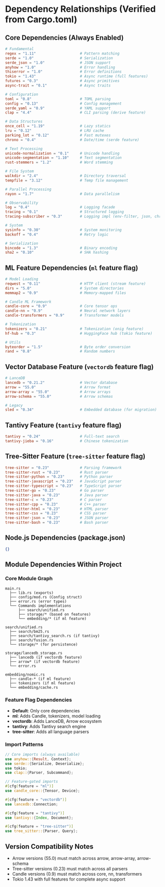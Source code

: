 # Dependency Relationships (Verified from Cargo.toml)

## Core Dependencies (Always Enabled)
```toml
# Fundamental
regex = "1.11"                    # Pattern matching
serde = "1.0"                     # Serialization
serde_json = "1.0"                # JSON support
anyhow = "1.0"                    # Error handling
thiserror = "1.0"                 # Error definitions
tokio = "1.43"                    # Async runtime (full features)
futures = "0.3"                   # Async primitives
async-trait = "0.1"               # Async traits

# Configuration
toml = "0.8"                      # TOML parsing
config = "0.13"                   # Config management
serde_yaml = "0.9"                # YAML support
clap = "4.4"                      # CLI parsing (derive feature)

# Data Structures
once_cell = "1.19"                # Lazy statics
lru = "0.12"                      # LRU cache
parking_lot = "0.12"              # Fast mutexes
chrono = "0.4"                    # Date/time (serde feature)

# Text Processing
unicode-normalization = "0.1"     # Unicode handling
unicode-segmentation = "1.10"     # Text segmentation
rust-stemmers = "1.2"             # Word stemming

# File System
walkdir = "2.4"                   # Directory traversal
tempfile = "3.12"                 # Temp file management

# Parallel Processing
rayon = "1.7"                     # Data parallelism

# Observability
log = "0.4"                       # Logging facade
tracing = "0.1"                   # Structured logging
tracing-subscriber = "0.3"        # Logging impl (env-filter, json, chrono)

# System
sysinfo = "0.30"                  # System monitoring
backoff = "0.4"                   # Retry logic

# Serialization
bincode = "1.3"                   # Binary encoding
sha2 = "0.10"                     # SHA hashing
```

## ML Feature Dependencies (`ml` feature flag)
```toml
# Model Loading
reqwest = "0.11"                  # HTTP client (stream feature)
dirs = "5.0"                      # System directories
memmap2 = "0.9"                   # Memory-mapped files

# Candle ML Framework
candle-core = "0.9"               # Core tensor ops
candle-nn = "0.9"                 # Neural network layers
candle-transformers = "0.9"       # Transformer models

# Tokenization
tokenizers = "0.21"               # Tokenization (onig feature)
hf-hub = "0.3"                    # HuggingFace hub (tokio feature)

# Utils
byteorder = "1.5"                 # Byte order conversion
rand = "0.8"                      # Random numbers
```

## Vector Database Feature (`vectordb` feature flag)
```toml
# LanceDB
lancedb = "0.21.2"                # Vector database
arrow = "55.0"                    # Arrow format
arrow-array = "55.0"              # Arrow arrays
arrow-schema = "55.0"             # Arrow schemas

# Legacy
sled = "0.34"                     # Embedded database (for migration)
```

## Tantivy Feature (`tantivy` feature flag)
```toml
tantivy = "0.24"                  # Full-text search
tantivy-jieba = "0.16"            # Chinese tokenization
```

## Tree-Sitter Feature (`tree-sitter` feature flag)
```toml
tree-sitter = "0.23"              # Parsing framework
tree-sitter-rust = "0.23"         # Rust parser
tree-sitter-python = "0.23"       # Python parser
tree-sitter-javascript = "0.23"   # JavaScript parser
tree-sitter-typescript = "0.23"   # TypeScript parser
tree-sitter-go = "0.23"           # Go parser
tree-sitter-java = "0.23"         # Java parser
tree-sitter-c = "0.23"            # C parser
tree-sitter-cpp = "0.23"          # C++ parser
tree-sitter-html = "0.23"         # HTML parser
tree-sitter-css = "0.23"          # CSS parser
tree-sitter-json = "0.23"         # JSON parser
tree-sitter-bash = "0.23"         # Bash parser
```

## Node.js Dependencies (package.json)
```json
{}
```

## Module Dependencies Within Project

### Core Module Graph
```
main.rs
  ├── lib.rs (exports)
  ├── config/mod.rs (Config struct)
  ├── error.rs (error types)
  └── Commands implementations
      ├── search/unified.rs
      ├── storage/* (based on features)
      └── embedding/* (if ml feature)

search/unified.rs
  ├── search/bm25.rs
  ├── search/tantivy_search.rs (if tantivy)
  ├── search/fusion.rs
  └── storage/* (for persistence)

storage/lancedb_storage.rs
  ├── lancedb (if vectordb feature)
  ├── arrow* (if vectordb feature)
  └── error.rs

embedding/nomic.rs
  ├── candle-* (if ml feature)
  ├── tokenizers (if ml feature)
  └── embedding/cache.rs
```

### Feature Flag Dependencies
- **Default**: Only core dependencies
- **ml**: Adds Candle, tokenizers, model loading
- **vectordb**: Adds LanceDB, Arrow ecosystem
- **tantivy**: Adds Tantivy search engine
- **tree-sitter**: Adds all language parsers

### Import Patterns
```rust
// Core imports (always available)
use anyhow::{Result, Context};
use serde::{Serialize, Deserialize};
use tokio;
use clap::{Parser, Subcommand};

// Feature-gated imports
#[cfg(feature = "ml")]
use candle_core::{Tensor, Device};

#[cfg(feature = "vectordb")]
use lancedb::Connection;

#[cfg(feature = "tantivy")]
use tantivy::{Index, Document};

#[cfg(feature = "tree-sitter")]
use tree_sitter::{Parser, Query};
```

## Version Compatibility Notes
- Arrow versions (55.0) must match across arrow, arrow-array, arrow-schema
- Tree-sitter versions (0.23) must match across all parsers
- Candle versions (0.9) must match across core, nn, transformers
- Tokio 1.43 with full features for complete async support